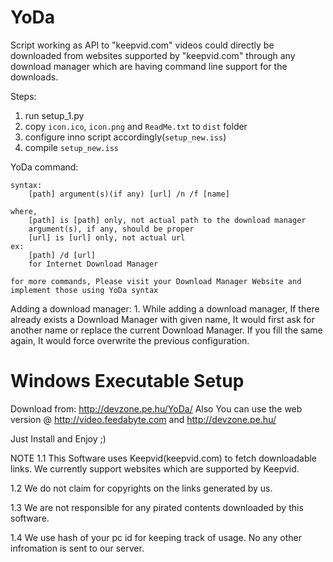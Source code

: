 # YoDa
Script working as API to "keepvid.com"
videos could directly be downloaded from websites supported by "keepvid.com" through any download manager which are having command line support for the downloads.


Steps:
  1. run setup_1.py
  2. copy `icon.ico`, `icon.png` and `ReadMe.txt` to `dist` folder
  3. configure inno script accordingly(`setup_new.iss`)
  4. compile `setup_new.iss`
  

YoDa command:

	syntax:
		[path] argument(s)(if any) [url] /n /f [name]
	
	where,
		[path] is [path] only, not actual path to the download manager
		argument(s), if any, should be proper
		[url] is [url] only, not actual url
	ex:
		[path] /d [url]
		for Internet Download Manager
	
	for more commands, Please visit your Download Manager Website and implement those using YoDa syntax
Adding a download manager:
	1. While adding a download manager, If there already exists a Download Manager with given name, It would first ask for another name or replace the current Download Manager. If you fill the same again, It would force overwrite the previous configuration.

# Windows Executable Setup

Download from: http://devzone.pe.hu/YoDa/
Also You can use the web version @ http://video.feedabyte.com and http://devzone.pe.hu/

Just Install and Enjoy ;)


NOTE
1.1
This Software uses Keepvid(keepvid.com) to fetch downloadable links. We currently support websites which are supported by Keepvid.

1.2
We do not claim for copyrights on the links generated by us.

1.3
We are not responsible for any pirated contents downloaded by this software.

1.4
We use hash of your pc id for keeping track of usage. No any other infromation is sent to our server.
  

